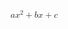   <math xmlns="http://www.w3.org/1998/Math/MathML">
    <mi>a</mi>
    <msup>
      <mi>x</mi>
      <mn>2</mn>
    </msup>
    <mo>+</mo>
    <mi>b</mi>
    <mi>x</mi>
    <mo>+</mo>
    <mi>c</mi>
  </math>
